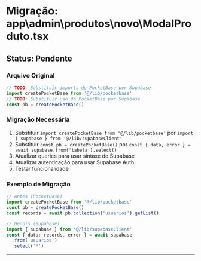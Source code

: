 # Migração: app\admin\produtos\novo\ModalProduto.tsx

## Status: Pendente

### Arquivo Original
```typescript
// TODO: Substituir imports do PocketBase por Supabase
import createPocketBase from '@/lib/pocketbase'
// TODO: Substituir uso do PocketBase por Supabase
const pb = createPocketBase()
```

### Migração Necessária
1. Substituir `import createPocketBase from '@/lib/pocketbase'` por `import { supabase } from '@/lib/supabaseClient'`
2. Substituir `const pb = createPocketBase()` por `const { data, error } = await supabase.from('tabela').select()`
3. Atualizar queries para usar sintaxe do Supabase
4. Atualizar autenticação para usar Supabase Auth
5. Testar funcionalidade

### Exemplo de Migração
```typescript
// Antes (PocketBase)
import createPocketBase from '@/lib/pocketbase'
const pb = createPocketBase()
const records = await pb.collection('usuarios').getList()

// Depois (Supabase)
import { supabase } from '@/lib/supabaseClient'
const { data: records, error } = await supabase
  .from('usuarios')
  .select('*')
```

---
